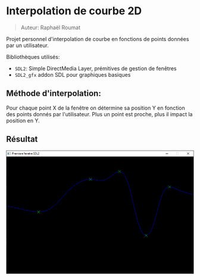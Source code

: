 # Interpolation de courbe 2D

>Auteur: Raphaël Roumat

Projet personnel d'interpolation de courbe en fonctions de points données par un utilisateur.

Bibliothèques utilisés:

- `SDL2`: Simple DirectMedia Layer, prémitives de gestion de fenêtres
- `SDL2_gfx` addon SDL pour graphiques basiques

## Méthode d'interpolation:

Pour chaque point X de la fenêtre on détermine sa position Y en fonction des points donnés par l'utilisateur. Plus un point est proche, plus il impact la position en Y.

## Résultat

![Image de démonstration](res/demo.png)
